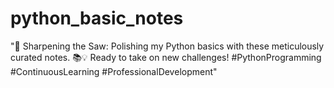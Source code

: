 # python_basic_notes
"🐍 Sharpening the Saw: Polishing my Python basics with these meticulously curated notes. 📚💡 Ready to take on new challenges! #PythonProgramming #ContinuousLearning #ProfessionalDevelopment"
